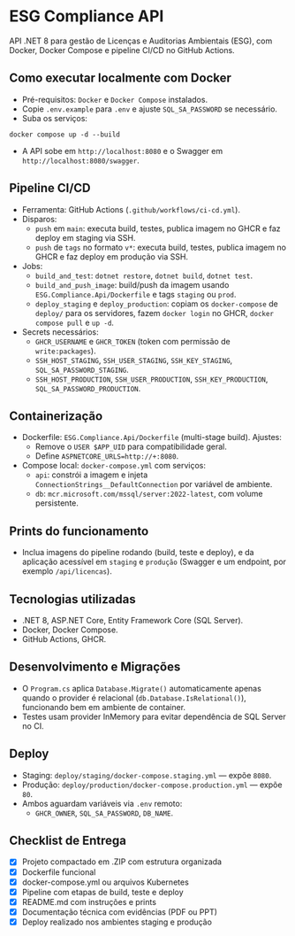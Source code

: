 # ESG Compliance API

API .NET 8 para gestão de Licenças e Auditorias Ambientais (ESG), com Docker, Docker Compose e pipeline CI/CD no GitHub Actions.

## Como executar localmente com Docker

- Pré-requisitos: `Docker` e `Docker Compose` instalados.
- Copie `.env.example` para `.env` e ajuste `SQL_SA_PASSWORD` se necessário.
- Suba os serviços:

```
docker compose up -d --build
```

- A API sobe em `http://localhost:8080` e o Swagger em `http://localhost:8080/swagger`.

## Pipeline CI/CD

- Ferramenta: GitHub Actions (`.github/workflows/ci-cd.yml`).
- Disparos:
  - `push` em `main`: executa build, testes, publica imagem no GHCR e faz deploy em staging via SSH.
  - `push` de `tags` no formato `v*`: executa build, testes, publica imagem no GHCR e faz deploy em produção via SSH.
- Jobs:
  - `build_and_test`: `dotnet restore`, `dotnet build`, `dotnet test`.
  - `build_and_push_image`: build/push da imagem usando `ESG.Compliance.Api/Dockerfile` e tags `staging` ou `prod`.
  - `deploy_staging` e `deploy_production`: copiam os `docker-compose` de `deploy/` para os servidores, fazem `docker login` no GHCR, `docker compose pull` e `up -d`.
- Secrets necessários:
  - `GHCR_USERNAME` e `GHCR_TOKEN` (token com permissão de `write:packages`).
  - `SSH_HOST_STAGING`, `SSH_USER_STAGING`, `SSH_KEY_STAGING`, `SQL_SA_PASSWORD_STAGING`.
  - `SSH_HOST_PRODUCTION`, `SSH_USER_PRODUCTION`, `SSH_KEY_PRODUCTION`, `SQL_SA_PASSWORD_PRODUCTION`.

## Containerização

- Dockerfile: `ESG.Compliance.Api/Dockerfile` (multi-stage build). Ajustes:
  - Remove o `USER $APP_UID` para compatibilidade geral.
  - Define `ASPNETCORE_URLS=http://+:8080`.
- Compose local: `docker-compose.yml` com serviços:
  - `api`: constrói a imagem e injeta `ConnectionStrings__DefaultConnection` por variável de ambiente.
  - `db`: `mcr.microsoft.com/mssql/server:2022-latest`, com volume persistente.

## Prints do funcionamento

- Inclua imagens do pipeline rodando (build, teste e deploy), e da aplicação acessível em `staging` e `produção` (Swagger e um endpoint, por exemplo `/api/licencas`).

## Tecnologias utilizadas

- .NET 8, ASP.NET Core, Entity Framework Core (SQL Server).
- Docker, Docker Compose.
- GitHub Actions, GHCR.

## Desenvolvimento e Migrações

- O `Program.cs` aplica `Database.Migrate()` automaticamente apenas quando o provider é relacional (`db.Database.IsRelational()`), funcionando bem em ambiente de container.
- Testes usam provider InMemory para evitar dependência de SQL Server no CI.

## Deploy

- Staging: `deploy/staging/docker-compose.staging.yml` — expõe `8080`.
- Produção: `deploy/production/docker-compose.production.yml` — expõe `80`.
- Ambos aguardam variáveis via `.env` remoto:
  - `GHCR_OWNER`, `SQL_SA_PASSWORD`, `DB_NAME`.

## Checklist de Entrega

- [x] Projeto compactado em .ZIP com estrutura organizada
- [x] Dockerfile funcional
- [x] docker-compose.yml ou arquivos Kubernetes
- [x] Pipeline com etapas de build, teste e deploy
- [x] README.md com instruções e prints
- [x] Documentação técnica com evidências (PDF ou PPT)
- [x] Deploy realizado nos ambientes staging e produção